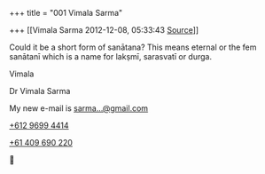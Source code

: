 +++
title = "001 Vimala Sarma"

+++
[[Vimala Sarma	2012-12-08, 05:33:43 [Source](https://groups.google.com/g/samskrita/c/lM2P3xboyTY)]]



Could it be a short form of sanātana? This means eternal or the fem sanātanī which is a name for lakṣmī, sarasvatī or durga.

Vimala



Dr Vimala Sarma

My new e-mail is [sarma...@gmail.com]()

[+612 9699 4414](tel:+61%202%209699%204414)

[+61 409 690 220](tel:+61%20409%20690%20220)



